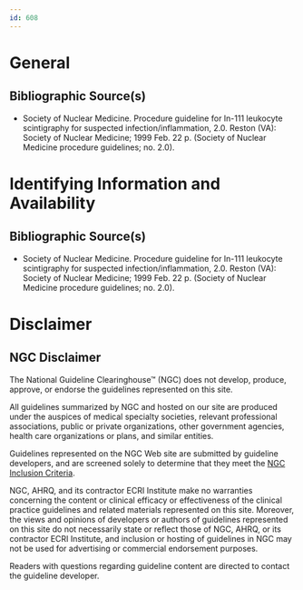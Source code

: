 ```yaml
---
id: 608
---
```


# General

## Bibliographic Source(s)

- Society of Nuclear Medicine. Procedure guideline for In-111 leukocyte scintigraphy for suspected infection/inflammation, 2.0. Reston (VA): Society of Nuclear Medicine; 1999 Feb. 22 p. (Society of Nuclear Medicine procedure guidelines; no. 2.0).

# Identifying Information and Availability

## Bibliographic Source(s)

- Society of Nuclear Medicine. Procedure guideline for In-111 leukocyte scintigraphy for suspected infection/inflammation, 2.0. Reston (VA): Society of Nuclear Medicine; 1999 Feb. 22 p. (Society of Nuclear Medicine procedure guidelines; no. 2.0).

# Disclaimer

## NGC Disclaimer

The National Guideline Clearinghouse™ (NGC) does not develop, produce, approve, or endorse the guidelines represented on this site.

All guidelines summarized by NGC and hosted on our site are produced under the auspices of medical specialty societies, relevant professional associations, public or private organizations, other government agencies, health care organizations or plans, and similar entities.

Guidelines represented on the NGC Web site are submitted by guideline developers, and are screened solely to determine that they meet the [NGC Inclusion Criteria](/help-and-about/summaries/inclusion-criteria).

NGC, AHRQ, and its contractor ECRI Institute make no warranties concerning the content or clinical efficacy or effectiveness of the clinical practice guidelines and related materials represented on this site. Moreover, the views and opinions of developers or authors of guidelines represented on this site do not necessarily state or reflect those of NGC, AHRQ, or its contractor ECRI Institute, and inclusion or hosting of guidelines in NGC may not be used for advertising or commercial endorsement purposes.

Readers with questions regarding guideline content are directed to contact the guideline developer.

